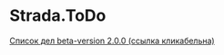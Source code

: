 # Strada.ToDo

[Список дел beta-version 2.0.0 (ссылка кликабельна)](https://yrgenius.github.io/Strada.ToDo/)